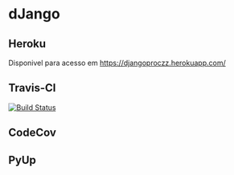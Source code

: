 # dJango

## Heroku
Disponivel para acesso em https://djangoproczz.herokuapp.com/

## Travis-CI
[![Build Status](https://app.travis-ci.com/cassianoczz/dJango.svg?branch=main)](https://app.travis-ci.com/cassianoczz/dJango)

## CodeCov

## PyUp
